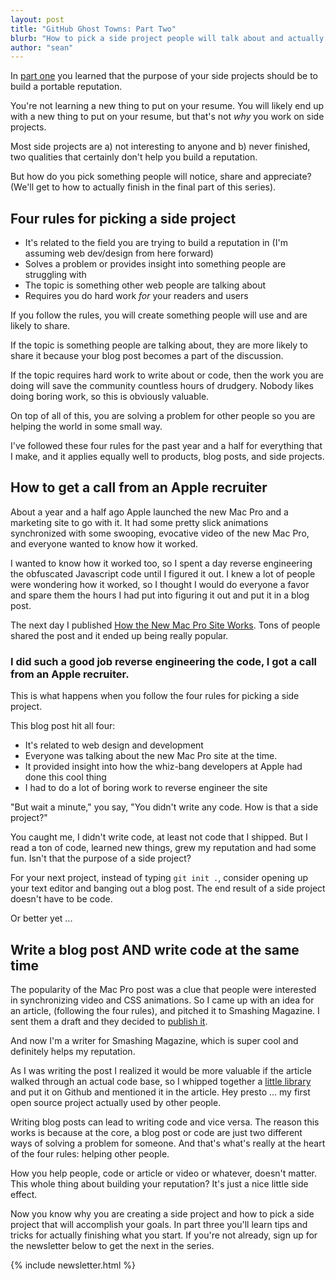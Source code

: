 ```yaml
---
layout: post
title: "GitHub Ghost Towns: Part Two"
blurb: "How to pick a side project people will talk about and actually use."
author: "sean"
---
```


In [part one](/blog/2015/01/15/github-ghost-towns/) you learned that the purpose of your side projects should be to build a portable reputation.

You're not learning a new thing to put on your resume. You will likely end up with a new thing to put on your resume, but that's not *why* you work on side projects.

Most side projects are a) not interesting to anyone and b) never finished, two qualities that certainly don't help you build a reputation.

But how do you pick something people will notice, share and appreciate? (We'll get to how to actually finish in the final part of this series).

Four rules for picking a side project
------------------------------
* It's related to the field you are trying to build a reputation in (I'm assuming web dev/design from here forward)
* Solves a problem or provides insight into something people are struggling with
* The topic is something other web people are talking about
* Requires you do hard work *for* your readers and users

If you follow the rules, you will create something people will use and are likely to share.

If the topic is something people are talking about, they are more likely to share it because your blog post becomes a part of the discussion.

If the topic requires hard work to write about or code, then the work you are doing will save the community countless hours of drudgery. Nobody likes doing boring work, so this is obviously valuable.

On top of all of this, you are solving a problem for other people so you are helping the world in some small way.

I've followed these four rules for the past year and a half for everything that I make, and it applies equally well to products, blog posts, and side projects.

How to get a call from an Apple recruiter
------------------------------

About a year and a half ago Apple launched the new Mac Pro and a marketing site to go with it. It had some pretty slick animations synchronized with some swooping, evocative video of the new Mac Pro, and everyone wanted to know how it worked.

I wanted to know how it worked too, so I spent a day reverse engineering the obfuscated Javascript code until I figured it  out. I knew a lot of people were wondering how it worked, so I thought I would do everyone a favor and spare them the hours I had put into figuring it out and put it in a blog post.

The next day I published  [How the New Mac Pro Site Works](/blog/2013/06/11/mac-pro/). Tons of people shared the post and it ended up being really popular.

### I did such a good job reverse engineering the code, I got a call from an Apple recruiter.

This is what happens when you follow the four rules for picking a side project.

This blog post hit all four:

* It's related to web design and development
* Everyone was talking about the new Mac Pro site at the time.
* It provided insight into how the whiz-bang developers at Apple had done this cool thing
* I had to do a lot of boring work to reverse engineer the site

"But wait a minute," you say, "You didn't write any code. How is that a side project?"

You caught me, I didn't write code, at least not code that I shipped. But I read a ton of code, learned new things, grew my reputation and had some fun. Isn't that the purpose of a side project?

For your next project, instead of typing `git init .`, consider opening up your text editor and banging out a blog post. The end result of a side project doesn't have to be code.

Or better yet ...

Write a blog post AND write code at the same time
------------------------------

The popularity of the Mac Pro post was a clue that people were interested in synchronizing video and CSS animations. So I came up with an idea for an article, (following the four rules), and pitched it to Smashing Magazine. I sent them a draft and they decided to [publish it](http://www.smashingmagazine.com/2013/11/18/the-future-of-video-in-web-design/).

And now I'm a writer for Smashing Magazine, which is super cool and definitely helps my reputation.

As I was writing the post I realized it would be more valuable if the article walked through an actual code base, so I whipped together a [little library](https://github.com/sfioritto/charlie.js) and put it on Github and mentioned it in the article. Hey presto ... my first open source project actually used by other people.

Writing blog posts can lead to writing code and vice versa. The reason this works is because at the core, a blog post or code are just two different ways of solving a problem for someone. And that's what's really at the heart of the four rules: helping other people.

How you help people, code or article or video or whatever, doesn't matter. This whole thing about building your reputation? It's just a nice little side effect.

Now you know why you are creating a side project and how to pick a side project that will accomplish your goals. In part three you'll learn tips and tricks for actually finishing what you start. If you're not already, sign up for the newsletter below to get the next in the series.

{% include newsletter.html %}
